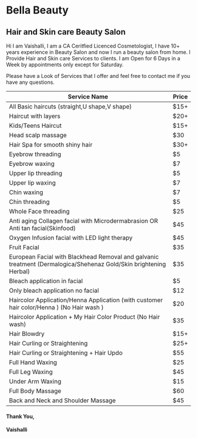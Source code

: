 # Bella Beauty
## Hair and Skin care Beauty Salon

Hi I am Vaishalli, I am a CA Ceritfied Licenced Cosmetologist, I have 10+ years experience in Beauty Salon and now I run a beauty salon from home. I Provide Hair and Skin care Services to clients. I am Open for 6 Days in a Week by appointments only except for Saturday.

Please have a Look of Services that I offer and feel free to contact me if you have any questions.

| Service Name | Price |
| --- | ----------- |
| All Basic haircuts (straight,U shape,V shape) | $15+ |
| Haircut with layers | $20+ |
| Kids/Teens Haircut | $15+ |
| Head scalp massage | $30 |
| Hair Spa for smooth shiny hair | $30+ |
| Eyebrow threading | $5 |
| Eyebrow waxing | $7 |
| Upper lip threading | $5 |
| Upper lip waxing | $7 |
| Chin waxing | $7 |
| Chin threading | $5 |
| Whole Face threading | $25 | 
| Anti aging Collagen facial with Microdermabrasion OR Anti tan facial(Skinfood) | $45 |
| Oxygen Infusion facial with LED light therapy | $45 |
| Fruit Facial | $35 |
| European Facial with Blackhead Removal and galvanic treatment (Dermalogica/Shehenaz Gold/Skin brightening Herbal) | $35 |
| Bleach application in facial | $5 |
| Only bleach application no facial | $12 |
| Haircolor Application/Henna Application (with customer hair color/Henna ) (No Hair wash ) | $20 |
| Haircolor Application + My Hair Color Product (No Hair wash) | $35 |
| Hair Blowdry | $15+ |
| Hair Curling or Straightening | $25+ |
| Hair Curling or Straightening + Hair Updo | $55 |
| Full Hand Waxing | $25 |
| Full Leg Waxing | $45 |
| Under Arm Waxing | $15 |
| Full Body Massage | $60 |
| Back and Neck and Shoulder Massage | $45 |


#### Thank You,
#### Vaishalli
